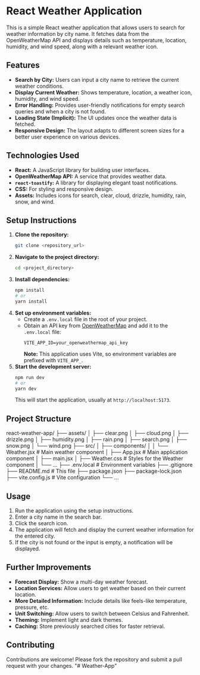 # React Weather Application

This is a simple React weather application that allows users to search for weather information by city name. It fetches data from the OpenWeatherMap API and displays details such as temperature, location, humidity, and wind speed, along with a relevant weather icon.

## Features

- **Search by City:** Users can input a city name to retrieve the current weather conditions.
- **Display Current Weather:** Shows temperature, location, a weather icon, humidity, and wind speed.
- **Error Handling:** Provides user-friendly notifications for empty search queries and when a city is not found.
- **Loading State (Implicit):** The UI updates once the weather data is fetched.
- **Responsive Design:** The layout adapts to different screen sizes for a better user experience on various devices.

## Technologies Used

- **React:** A JavaScript library for building user interfaces.
- **OpenWeatherMap API:** A service that provides weather data.
- **`react-toastify`:** A library for displaying elegant toast notifications.
- **CSS:** For styling and responsive design.
- **Assets:** Includes icons for search, clear, cloud, drizzle, humidity, rain, snow, and wind.

## Setup Instructions

1.  **Clone the repository:**
    ```bash
    git clone <repository_url>
    ```
2.  **Navigate to the project directory:**
    ```bash
    cd <project_directory>
    ```
3.  **Install dependencies:**
    ```bash
    npm install
    # or
    yarn install
    ```
4.  **Set up environment variables:**
    - Create a `.env.local` file in the root of your project.
    - Obtain an API key from [OpenWeatherMap](https://openweathermap.org/api) and add it to the `.env.local` file:
      ```
      VITE_APP_ID=your_openweathermap_api_key
      ```
      **Note:** This application uses Vite, so environment variables are prefixed with `VITE_APP_`.
5.  **Start the development server:**
    ```bash
    npm run dev
    # or
    yarn dev
    ```
    This will start the application, usually at `http://localhost:5173`.

## Project Structure
react-weather-app/
├── assets/
│   ├── clear.png
│   ├── cloud.png
│   ├── drizzle.png
│   ├── humidity.png
│   ├── rain.png
│   ├── search.png
│   ├── snow.png
│   └── wind.png
├── src/
│   ├── components/
│   │   └── Weather.jsx         # Main weather component
│   ├── App.jsx                 # Main application component
│   ├── main.jsx
│   ├── Weather.css             # Styles for the Weather component
│   └── ...
├── .env.local                  # Environment variables
├── .gitignore
├── README.md                   # This file
├── package.json
├── package-lock.json
├── vite.config.js              # Vite configuration
└── ...



## Usage

1.  Run the application using the setup instructions.
2.  Enter a city name in the search bar.
3.  Click the search icon.
4.  The application will fetch and display the current weather information for the entered city.
5.  If the city is not found or the input is empty, a notification will be displayed.

## Further Improvements

- **Forecast Display:** Show a multi-day weather forecast.
- **Location Services:** Allow users to get weather based on their current location.
- **More Detailed Information:** Include details like feels-like temperature, pressure, etc.
- **Unit Switching:** Allow users to switch between Celsius and Fahrenheit.
- **Theming:** Implement light and dark themes.
- **Caching:** Store previously searched cities for faster retrieval.

## Contributing

Contributions are welcome! Please fork the repository and submit a pull request with your changes.
"# Weather-App"
